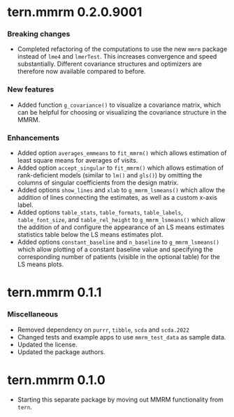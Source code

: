 # tern.mmrm 0.2.0.9001

### Breaking changes

* Completed refactoring of the computations to use the new `mmrm`
  package instead of `lme4` and `lmerTest`. This increases convergence
  and speed substantially. Different covariance structures and optimizers are
  therefore now available compared to before.

### New features

* Added function `g_covariance()` to visualize a covariance matrix, which
  can be helpful for choosing or visualizing the covariance structure in the MMRM.

### Enhancements

* Added option `averages_emmeans` to `fit_mmrm()` which allows estimation of 
  least square means for averages of visits.
* Added option `accept_singular` to `fit_mmrm()` which allows estimation of 
  rank-deficient models (similar to `lm()` and `gls()`) by omitting the columns
  of singular coefficients from the design matrix.
* Added options `show_lines` and `xlab` to `g_mmrm_lsmeans()` which allow the 
  addition of lines connecting the estimates, as well as a custom x-axis label.
* Added options `table_stats`, `table_formats`, `table_labels`, `table_font_size`,
  and `table_rel_height` to `g_mmrm_lsmeans()` which allow the addition of and 
  configure the appearance of an LS means estimates statistics table below the LS 
  means estimates plot.
* Added options `constant_baseline` and `n_baseline` to `g_mmrm_lsmeans()` which 
  allow plotting of a constant baseline value and specifying the corresponding 
  number of patients (visible in the optional table) for the LS means plots.

# tern.mmrm 0.1.1

### Miscellaneous

* Removed dependency on `purrr`, `tibble`, `scda` and `scda.2022`
* Changed tests and example apps to use `mmrm_test_data` as sample data.
* Updated the license.
* Updated the package authors.

# tern.mmrm 0.1.0

* Starting this separate package by moving out MMRM functionality from `tern`.

